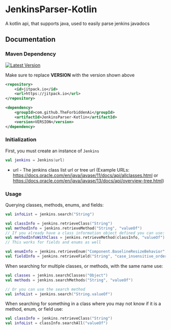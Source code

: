 # JenkinsParser-Kotlin
A kotlin api, that supports java, used to easily parse jenkins javadocs
## Documentation

### Maven Dependency

<a href="https://github.com/TheForbiddenAi/JenkinsParser-Kotlin">
    <img src="https://img.shields.io/github/v/release/TheForbiddenAi/JenkinsParser-Kotlin?label=Latest%20Version" alt="Latest Version">
</a>

<br>

Make sure to replace **VERSION** with the version shown above

```xml
<repository>
    <id>jitpack.io</id>
    <url>https://jitpack.io</url>
</repository>
```
```xml
<dependency>
    <groupId>com.github.TheForbiddenAi</groupId>
    <artifactId>JenkinsParser-Kotlin</artifactId>
    <version>VERSION</version>
</dependency>
```


### Initialization
First, you must create an instance of `Jenkins`
```kotlin
val jenkins = Jenkins(url)
```

* url - The jenkins class list url or tree url 
(Example URLs: https://docs.oracle.com/en/java/javase/11/docs/api/allclasses.html or https://docs.oracle.com/en/java/javase/13/docs/api/overview-tree.html)

### Usage

Querying classes, methods, enums, and fields:
```kotlin
val infoList = jenkins.search("String")

val classInfo = jenkins.retrieveClass("String")
val methodInfo = jenkins.retrieveMethod("String", "valueOf")
// If you already have a class information object defined you can use:
val methodInfoWithClass = jenkins.retrieveMethod(classInfo, "valueOf")
// This works for fields and enums as well

val enumInfo = jenkins.retrieveEnum("Component.BaselineResizeBehavior", "center_offset")
val fieldInfo = jenkins.retrieveField("String", "case_insensitive_order")
```

When searching for multiple classes, or methods, with the same name use:
```kotlin
val classes = jenkins.searchClasses("Object")
val methods = jenkins.searchMethods("String", "valueOf")

// Or you can use the search method
val infoList = jenkins.search("String.valueOf")
```

When searching for something in a class where you may not know if it is a method, enum, or field use:
```kotlin
val classInfo = jenkins.retrieveClass("String")
val infoList = classInfo.searchAll("valueOf")
```